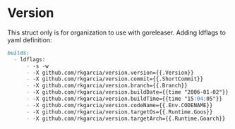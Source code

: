 # Version

This struct only is for organization to use with goreleaser.
Adding ldflags to yaml definition:

```markdown
builds:
  - ldflags:
      - -s -w
      - -X github.com/rkgarcia/version.version={{.Version}}
      - -X github.com/rkgarcia/version.commit={{.ShortCommit}}
      - -X github.com/rkgarcia/version.branch={{.Branch}}
      - -X github.com/rkgarcia/version.buildDate={{time "2006-01-02"}}
      - -X github.com/rkgarcia/version.buildTime={{time "15:04:05"}}
      - -X github.com/rkgarcia/version.codeName={{.Env.CODENAME}}
      - -X github.com/rkgarcia/version.targetOs={{.Runtime.Goos}}
      - -X github.com/rkgarcia/version.targetArch={{.Runtime.Goarch}}
```